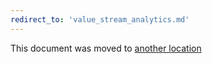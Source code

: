 ```yaml
---
redirect_to: 'value_stream_analytics.md'
---
```


This document was moved to [another location](value_stream_analytics.md)

